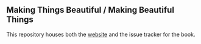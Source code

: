 ## Making Things Beautiful / Making Beautiful Things

This repository houses both the [website](http://beautiful.j38.net/) and the issue tracker for the book.
